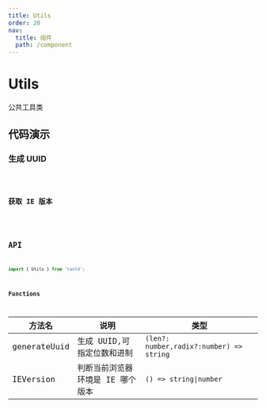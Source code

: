 ```yaml
---
title: Utils
order: 20
nav:
  title: 组件
  path: /component
---
```


# Utils

公共工具类

## 代码演示

### 生成 UUID

<code src="../demo/generateUuid.tsx" />

### 获取 IE 版本

<code src="../demo/IEVersion.tsx" />

## API

```typescript
import { Utils } from 'tantd';
```

### Functions

| 方法名         | 说明                             | 类型                                     |
| ------------ | -------------------------------- | ---------------------------------------- |
| generateUuid | 生成 UUID,可指定位数和进制       | `(len?: number,radix?:number) => string` |
| IEVersion    | 判断当前浏览器环境是 IE 哪个版本 | `() => string\|number`                   |

